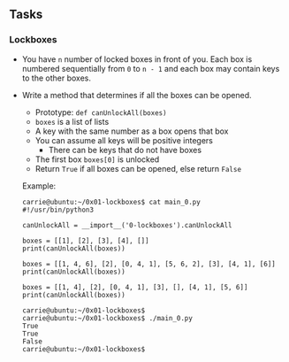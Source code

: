 ## Tasks

### Lockboxes

- You have `n` number of locked boxes in front of you. Each box is numbered sequentially from `0` to `n - 1` and each box may contain keys to the other boxes.

- Write a method that determines if all the boxes can be opened.

    - Prototype: `def canUnlockAll(boxes)`
    - `boxes` is a list of lists
    - A key with the same number as a box opens that box
    - You can assume all keys will be positive integers
        - There can be keys that do not have boxes
    - The first box `boxes[0]` is unlocked
    - Return `True` if all boxes can be opened, else return `False`

    Example:
    ```
    carrie@ubuntu:~/0x01-lockboxes$ cat main_0.py
    #!/usr/bin/python3
    
    canUnlockAll = __import__('0-lockboxes').canUnlockAll
    
    boxes = [[1], [2], [3], [4], []]
    print(canUnlockAll(boxes))
    
    boxes = [[1, 4, 6], [2], [0, 4, 1], [5, 6, 2], [3], [4, 1], [6]]
    print(canUnlockAll(boxes))
    
    boxes = [[1, 4], [2], [0, 4, 1], [3], [], [4, 1], [5, 6]]
    print(canUnlockAll(boxes))
    
    carrie@ubuntu:~/0x01-lockboxes$
    carrie@ubuntu:~/0x01-lockboxes$ ./main_0.py
    True
    True
    False
    carrie@ubuntu:~/0x01-lockboxes$
    ```

